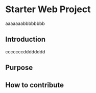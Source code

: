 # Starter Web Project
aaaaaaabbbbbbbb
## Introduction
cccccccdddddddd
## Purpose

## How to contribute
